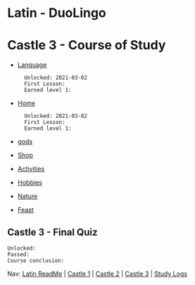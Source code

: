 # Latin - DuoLingo


# Castle 3 - Course of Study

* [Language](https://github.com/EO4wellness/T-I-L/blob/main/polyglot/latin/Castle-3/Language.md) 

        Unlocked: 2021-03-02
        First Lesson: 
        Earned level 1: 
    
* [Home](#) 

        Unlocked: 2021-03-02
        First Lesson: 
        Earned level 1: 
        
        
* [gods](#) 

* [Shop](#)  

* [Activities](#)  

* [Hobbies](#)  

* [Nature](#)  

* [Feast](#)  

## Castle 3 - Final Quiz
    
    Unlocked: 
    Passed: 
    Course conclusion: 

Nav: [Latin ReadMe](https://github.com/EO4wellness/T-I-L/tree/main/polyglot/latin) | [Castle 1](https://github.com/EO4wellness/T-I-L/tree/main/polyglot/latin/Castle-1) | [Castle 2](https://github.com/EO4wellness/T-I-L/tree/main/polyglot/latin/Castle-2) | [Castle 3](https://github.com/EO4wellness/T-I-L/tree/main/polyglot/latin/Castle-3) | [Study Logs](https://github.com/EO4wellness/T-I-L/tree/main/polyglot/latin/study-log)
